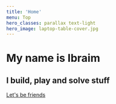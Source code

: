 ```yaml
---
title: 'Home'
menu: Top
hero_classes: parallax text-light
hero_image: laptop-table-cover.jpg
---
```


<h1><span>My name is Ibraim</span></h1>
<h2><span>I build, play and solve stuff </span></h2>

[Let's be friends](http://soltonbaev.com/about-me)